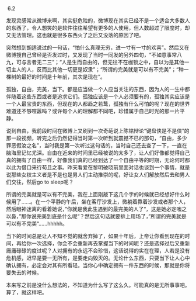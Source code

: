 ​	6.2

​	发现灵感常从微博来啊，其实挺危险的，微博现在其实已经不是一个适合大多数人的东西了，令人想笑的是软件往往希望有更多的人使用，但人数超过了限度时，却又无法管理。这也就是很多东西火了之后又没落的原因了吧。



​	突然想到胡适说过的一句话，“怕什么真理无穷，进一寸有一寸的欢喜”。然后又在微博搜自己曾经是否发过时，又发现了当时一同发的另外四句，“不如意事常八九，可与言者无二三”；“人是生而自由的，但无往不在枷锁之中，自以为是其他一切主人的人，反而比其他一切更是奴隶”；“所谓的完美就是可以有不完美”；“种一棵树的最好的时间是十年前，其次是现在”。



​	孤独，自由，完美，当下。都是应当做一个人应当关注的东西，因为人的一生中都伴随着这些东西或者是追求它们。孤独应该是一个人必须要有的，孤独其实应该是一个人最宝贵的东西，但现在的人都趋之若鹜，孤独有什么可怕的呢？现在的世界难道还不够喧嚣吗？或许每个人的理解都不同吧，珍惜属于自己时光的那一片平静。



​	说到自由，我前段时间在微博上又刷到一次奇葩说上陈铭辩论“键盘侠是不是侠”的那一段视频，听完之后仍然记得当时第一次听到就震撼不已的那句，“自由，多少罪恶假汝之名”，当时我是第一次听过这句话的，当时自己还去查了一下，一直在脑海里记忆尤深。自由在近来的时间里已经被说的太多了，让人们好像都觉得自己真的拥有了自由一样，好像我们真的已经到达了一个自由平等的时期，无论何时都以此为借口来行苟且之事。昨天看爱在黎明破晓前里面对话也谈到一个事情，就是说那些女权主义者是不是也是男人们主动推崇的呢，好让女人们解放然后去和男人们交往，然后go to sleep呢？



​	所谓的完美就是可以有不完美，我在上面刚敲下这几个字的时候就已经想好什么时候用了……。在一个平静的午后，坐在客厅沙发上，微躺着靠着沙发或者那个人，然后眼神迷离的看着她说，”你就是我此生遇到的最完美的人了“，这是她必定嗤之以鼻，”那你说完美到底是什么呢“？然后这句话就要排上用场了，”所谓的完美就是可以有不完美“……hhhhh。



​	当下的时间总是让人不知不觉的就舍弃掉了，如果十年后，上帝让你看到现在的时间，再给你一次选择，你会不会重新再去掌握当下的时间呢？还是选择过后又重新庸庸碌碌的度过呢？人对拥有的永远不会珍惜，这话说得的实在在理，人若是没有危机感，迟早是要一无所有，是要走向毁灭的。无论什么东西，只要当下让人心中确认拥有，必定会对其有所看轻。当你心中确定拥有一件东西的时候，那就是你将要失去的时候。



​	本来写之前是没什么想法的，不知道为什么写了这么久。可能真的是无所事事吧。算了，就这样吧。